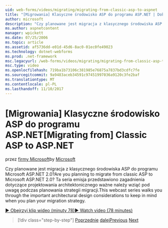 ```yaml
---
uid: web-forms/videos/migrating/migrating-from-classic-asp-to-aspnet
title: "[Migrowania] Klasyczne środowisko ASP do programu ASP.NET | Dokumentacja firmy Microsoft"
author: microsoft
description: "Czy planowane jest migracja z klasycznego środowiska ASP do programu Microsoft ASP.NET 2.0? Ta seria emisja przeprowadzi Cię przez kolejne uwagę ważne projektowania architektonicznego..."
ms.author: aspnetcontent
manager: wpickett
ms.date: 07/25/2006
ms.topic: article
ms.assetid: af5736dd-e01d-45d6-8ac0-01ec0fe49023
ms.technology: dotnet-webforms
ms.prod: .net-framework
msc.legacyurl: /web-forms/videos/migrating/migrating-from-classic-asp-to-aspnet
msc.type: video
ms.openlocfilehash: 719ba1b73106c381985e76875a7837bd3cdfc7fe
ms.sourcegitcommit: 9a9483aceb34591c97451997036a9120c3fe2baf
ms.translationtype: MT
ms.contentlocale: pl-PL
ms.lasthandoff: 11/10/2017
---
```

<a name="migrating-from-classic-asp-to-aspnet"></a><span data-ttu-id="c5d6f-104">[Migrowania] Klasyczne środowisko ASP do programu ASP.NET</span><span class="sxs-lookup"><span data-stu-id="c5d6f-104">[Migrating from] Classic ASP to ASP.NET</span></span>
====================
<span data-ttu-id="c5d6f-105">przez [firmy Microsoft](https://github.com/microsoft)</span><span class="sxs-lookup"><span data-stu-id="c5d6f-105">by [Microsoft](https://github.com/microsoft)</span></span>

<span data-ttu-id="c5d6f-106">Czy planowane jest migracja z klasycznego środowiska ASP do programu Microsoft ASP.NET 2.0?</span><span class="sxs-lookup"><span data-stu-id="c5d6f-106">Are you planning to migrate from classic ASP to Microsoft ASP.NET 2.0?</span></span> <span data-ttu-id="c5d6f-107">Ta seria emisja przedstawiono zagadnienia dotyczące projektowania architektonicznego ważne należy wziąć pod uwagę podczas planowania strategii migracji.</span><span class="sxs-lookup"><span data-stu-id="c5d6f-107">This webcast series walks you through the important architectural design considerations to keep in mind when you plan your migration strategy.</span></span>

[<span data-ttu-id="c5d6f-108">&#9654; Obejrzyj klip wideo (minuty 78)</span><span class="sxs-lookup"><span data-stu-id="c5d6f-108">&#9654; Watch video (78 minutes)</span></span>](https://channel9.msdn.com/Blogs/ASP-NET-Site-Videos/migrating-from-classic-asp-to-aspnet)

>[!div class="step-by-step"]
<span data-ttu-id="c5d6f-109">[Poprzednie](intro-to-aspnet-20-user-interface-elements.md)
[dalej](intro-to-aspnet-for-jsp-developers-welcome-to-aspnet-20.md)</span><span class="sxs-lookup"><span data-stu-id="c5d6f-109">[Previous](intro-to-aspnet-20-user-interface-elements.md)
[Next](intro-to-aspnet-for-jsp-developers-welcome-to-aspnet-20.md)</span></span>
